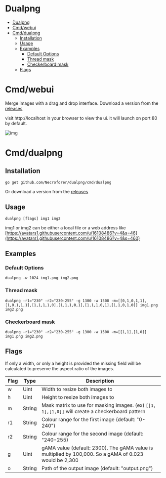 # Dualpng
<!-- TOC -->

- [Dualpng](#dualpng)
- [Cmd/webui](#cmdwebui)
- [Cmd/dualpng](#cmddualpng)
    - [Installation](#installation)
    - [Usage](#usage)
    - [Examples](#examples)
        - [Default Options](#default-options)
        - [Thread mask](#thread-mask)
        - [Checkerboard mask](#checkerboard-mask)
    - [Flags](#flags)

<!-- /TOC -->
# Cmd/webui
Merge images with a drag and drop interface.
Download a version from the [releases](https://github.com/Necroforger/dualpng/releases)

visit http://localhost in your browser to view the ui. it will launch on port 80 by default.


![img](https://i.imgur.com/6JDBhgs.gif)

# Cmd/dualpng
## Installation
`go get github.com/Necroforer/dualpng/cmd/dualpng`

Or download a version from the [releases](https://github.com/Necroforger/dualpng/releases)

## Usage
`dualpng [flags] img1 img2`

img1 or img2 can be either a local file or a web address like
[https://avatars1.githubusercontent.com/u/16108486?v=4&s=46](https://avatars1.githubusercontent.com/u/16108486?v=4&s=460)

## Examples
### Default Options
`dualpng -w 1024 img1.png img2.png`
### Thread mask
`dualpng -r1="230" -r2="230-255" -g 1300 -w 1500 -m=[[0,1,0,1,1],[1,0,1,1,1],[1,1,1,1,0],[1,1,1,0,1],[1,1,1,0,1],[1,1,0,1,0]] img1.png img2.png`
### Checkerboard mask
`dualpng -r1="230" -r2="230-255" -g 1300 -w 1500 -m=[[1,1],[1,0]] img1.png img2.png`
## Flags
If only a width, or only a height is provided the missing field will be calculated to preserve the aspect ratio of the images.

| Flag | Type   | Description                                                                                            |
|------|--------|--------------------------------------------------------------------------------------------------------|
| w    | Uint   | Width to resize both images to                                                                         |
| h    | Uint   | Height to resize both images to                                                                        |
| m    | String | Mask matrix to use for masking images. (ex) `[[1, 1],[1,0]]` will create a checkerboard pattern        |
| r1   | String | Colour range for the first image (default: "0-240")                                                    |
| r2   | String | Colour range for the second image (default: "240-255)                                                  |
| g    | Uint   | gAMA value (default: 2300). The gAMA value is multiplied by 100,000. So a gAMA of 0.023 would be 2,300 |
| o    | String | Path of the output image (default: "output.png")                                                       |